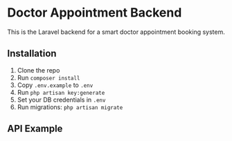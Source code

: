 # Doctor Appointment Backend

This is the Laravel backend for a smart doctor appointment booking system.

## Installation

1. Clone the repo
2. Run `composer install`
3. Copy `.env.example` to `.env`
4. Run `php artisan key:generate`
5. Set your DB credentials in `.env`
6. Run migrations: `php artisan migrate`

## API Example


